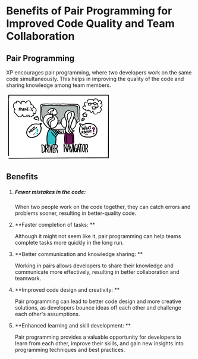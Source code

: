# Benefits of Pair Programming for Improved Code Quality and Team Collaboration

## Pair Programming

XP encourages pair programming, where two developers work on the same code simultaneously. This helps in improving the quality of the code and sharing knowledge among team members.

<img src="../Images/pairprogramming.png"/>

## Benefits

1. ##### Fewer mistakes in the code: 

   When two people work on the code together, they can catch errors and problems sooner, resulting in better-quality code.

2. **Faster completion of tasks: **

   Although it might not seem like it, pair programming can help teams complete tasks more quickly in the long run.

3. **Better communication and knowledge sharing: **

   Working in pairs allows developers to share their knowledge and communicate more effectively, resulting in better collaboration and teamwork.

4. **Improved code design and creativity: **

   Pair programming can lead to better code design and more creative solutions, as developers bounce ideas off each other and challenge each other's assumptions.

5. **Enhanced learning and skill development: **

   Pair programming provides a valuable opportunity for developers to learn from each other, improve their skills, and gain new insights into programming techniques and best practices.
